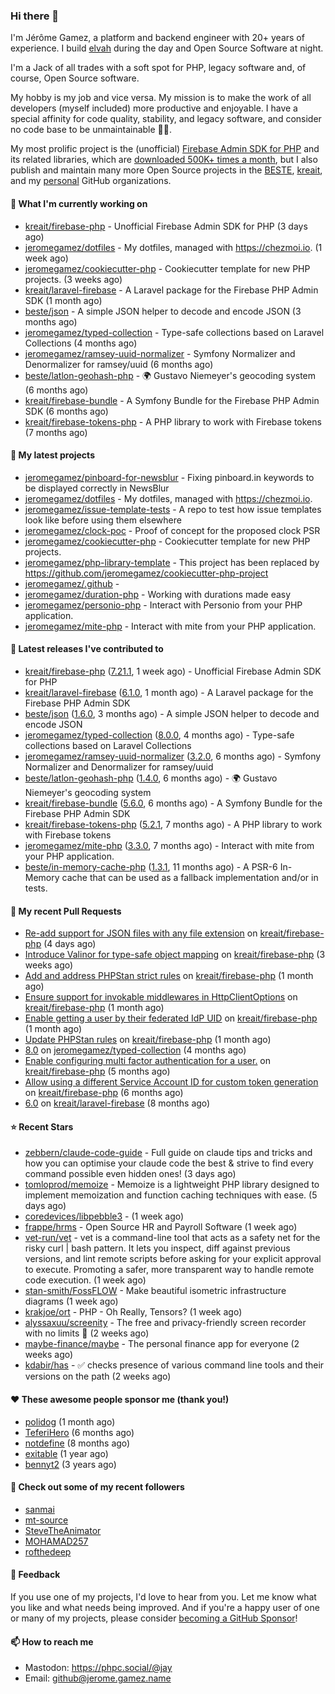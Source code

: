 ### Hi there 👋

I'm Jérôme Gamez, a platform and backend engineer with 20+ years of experience.
I build [elvah](https://www.elvah.de) during the day and Open Source Software
at night.

I'm a Jack of all trades with a soft spot for PHP, legacy software and,
of course, Open Source software.

My hobby is my job and vice versa. My mission is to make the work of all
developers (myself included) more productive and enjoyable.
I have a special affinity for code quality, stability, and legacy software,
and consider no code base to be unmaintainable 💪🏻.

My most prolific project is the (unofficial)
[Firebase Admin SDK for PHP](https://github.com/kreait/firebase-php) and its
related libraries, which are
[downloaded 500K+ times a month](https://packagist.org/packages/kreait/firebase-php/stats), but I also publish and maintain many more Open Source
projects in the [BESTE](https://github.com/beste),
[kreait](https://github.com/kreait), and my
[personal](https://github.com/jeromegamez) GitHub organizations.

#### 👷 What I'm currently working on

- [kreait/firebase-php](https://github.com/kreait/firebase-php) - Unofficial Firebase Admin SDK for PHP (3 days ago)
- [jeromegamez/dotfiles](https://github.com/jeromegamez/dotfiles) - My dotfiles, managed with https://chezmoi.io. (1 week ago)
- [jeromegamez/cookiecutter-php](https://github.com/jeromegamez/cookiecutter-php) - Cookiecutter template for new PHP projects. (3 weeks ago)
- [kreait/laravel-firebase](https://github.com/kreait/laravel-firebase) - A Laravel package for the Firebase PHP Admin SDK (1 month ago)
- [beste/json](https://github.com/beste/json) - A simple JSON helper to decode and encode JSON (3 months ago)
- [jeromegamez/typed-collection](https://github.com/jeromegamez/typed-collection) - Type-safe collections based on Laravel Collections (4 months ago)
- [jeromegamez/ramsey-uuid-normalizer](https://github.com/jeromegamez/ramsey-uuid-normalizer) - Symfony Normalizer and Denormalizer for ramsey/uuid (6 months ago)
- [beste/latlon-geohash-php](https://github.com/beste/latlon-geohash-php) - 🌍 Gustavo Niemeyer&#39;s geocoding system (6 months ago)
- [kreait/firebase-bundle](https://github.com/kreait/firebase-bundle) - A Symfony Bundle for the Firebase PHP Admin SDK (6 months ago)
- [kreait/firebase-tokens-php](https://github.com/kreait/firebase-tokens-php) - A PHP library to work with Firebase tokens (7 months ago)

#### 🌱 My latest projects

- [jeromegamez/pinboard-for-newsblur](https://github.com/jeromegamez/pinboard-for-newsblur) - Fixing pinboard.in keywords to be displayed correctly in NewsBlur
- [jeromegamez/dotfiles](https://github.com/jeromegamez/dotfiles) - My dotfiles, managed with https://chezmoi.io.
- [jeromegamez/issue-template-tests](https://github.com/jeromegamez/issue-template-tests) - A repo to test how issue templates look like before using them elsewhere
- [jeromegamez/clock-poc](https://github.com/jeromegamez/clock-poc) - Proof of concept for the proposed clock PSR
- [jeromegamez/cookiecutter-php](https://github.com/jeromegamez/cookiecutter-php) - Cookiecutter template for new PHP projects.
- [jeromegamez/php-library-template](https://github.com/jeromegamez/php-library-template) - This project has been replaced by https://github.com/jeromegamez/cookiecutter-php-project
- [jeromegamez/.github](https://github.com/jeromegamez/.github) - 
- [jeromegamez/duration-php](https://github.com/jeromegamez/duration-php) - Working with durations made easy
- [jeromegamez/personio-php](https://github.com/jeromegamez/personio-php) - Interact with Personio from your PHP application.
- [jeromegamez/mite-php](https://github.com/jeromegamez/mite-php) - Interact with mite from your PHP application.

#### 🔭 Latest releases I've contributed to

- [kreait/firebase-php](https://github.com/kreait/firebase-php) ([7.21.1](https://github.com/kreait/firebase-php/releases/tag/7.21.1), 1 week ago) - Unofficial Firebase Admin SDK for PHP
- [kreait/laravel-firebase](https://github.com/kreait/laravel-firebase) ([6.1.0](https://github.com/kreait/laravel-firebase/releases/tag/6.1.0), 1 month ago) - A Laravel package for the Firebase PHP Admin SDK
- [beste/json](https://github.com/beste/json) ([1.6.0](https://github.com/beste/json/releases/tag/1.6.0), 3 months ago) - A simple JSON helper to decode and encode JSON
- [jeromegamez/typed-collection](https://github.com/jeromegamez/typed-collection) ([8.0.0](https://github.com/jeromegamez/typed-collection/releases/tag/8.0.0), 4 months ago) - Type-safe collections based on Laravel Collections
- [jeromegamez/ramsey-uuid-normalizer](https://github.com/jeromegamez/ramsey-uuid-normalizer) ([3.2.0](https://github.com/jeromegamez/ramsey-uuid-normalizer/releases/tag/3.2.0), 6 months ago) - Symfony Normalizer and Denormalizer for ramsey/uuid
- [beste/latlon-geohash-php](https://github.com/beste/latlon-geohash-php) ([1.4.0](https://github.com/beste/latlon-geohash-php/releases/tag/1.4.0), 6 months ago) - 🌍 Gustavo Niemeyer&#39;s geocoding system
- [kreait/firebase-bundle](https://github.com/kreait/firebase-bundle) ([5.6.0](https://github.com/kreait/firebase-bundle/releases/tag/5.6.0), 6 months ago) - A Symfony Bundle for the Firebase PHP Admin SDK
- [kreait/firebase-tokens-php](https://github.com/kreait/firebase-tokens-php) ([5.2.1](https://github.com/kreait/firebase-tokens-php/releases/tag/5.2.1), 7 months ago) - A PHP library to work with Firebase tokens
- [jeromegamez/mite-php](https://github.com/jeromegamez/mite-php) ([3.3.0](https://github.com/jeromegamez/mite-php/releases/tag/3.3.0), 7 months ago) - Interact with mite from your PHP application.
- [beste/in-memory-cache-php](https://github.com/beste/in-memory-cache-php) ([1.3.1](https://github.com/beste/in-memory-cache-php/releases/tag/1.3.1), 11 months ago) - A PSR-6 In-Memory cache that can be used as a fallback implementation and/or in tests.

#### 🔨 My recent Pull Requests

- [Re-add support for JSON files with any file extension](https://github.com/kreait/firebase-php/pull/1013) on [kreait/firebase-php](https://github.com/kreait/firebase-php) (4 days ago)
- [Introduce Valinor for type-safe object mapping](https://github.com/kreait/firebase-php/pull/1009) on [kreait/firebase-php](https://github.com/kreait/firebase-php) (3 weeks ago)
- [Add and address PHPStan strict rules](https://github.com/kreait/firebase-php/pull/1006) on [kreait/firebase-php](https://github.com/kreait/firebase-php) (1 month ago)
- [Ensure support for invokable middlewares in HttpClientOptions](https://github.com/kreait/firebase-php/pull/1004) on [kreait/firebase-php](https://github.com/kreait/firebase-php) (1 month ago)
- [Enable getting a user by their federated IdP UID](https://github.com/kreait/firebase-php/pull/1003) on [kreait/firebase-php](https://github.com/kreait/firebase-php) (1 month ago)
- [Update PHPStan rules](https://github.com/kreait/firebase-php/pull/1002) on [kreait/firebase-php](https://github.com/kreait/firebase-php) (1 month ago)
- [8.0](https://github.com/jeromegamez/typed-collection/pull/28) on [jeromegamez/typed-collection](https://github.com/jeromegamez/typed-collection) (4 months ago)
- [Enable configuring multi factor authentication for a user.](https://github.com/kreait/firebase-php/pull/993) on [kreait/firebase-php](https://github.com/kreait/firebase-php) (5 months ago)
- [Allow using a different Service Account ID for custom token generation](https://github.com/kreait/firebase-php/pull/973) on [kreait/firebase-php](https://github.com/kreait/firebase-php) (6 months ago)
- [6.0](https://github.com/kreait/laravel-firebase/pull/237) on [kreait/laravel-firebase](https://github.com/kreait/laravel-firebase) (8 months ago)

#### ⭐ Recent Stars

- [zebbern/claude-code-guide](https://github.com/zebbern/claude-code-guide) - Full guide on claude tips and tricks and how you can optimise your claude code the best &amp; strive to find every command possible even hidden ones! (3 days ago)
- [tomloprod/memoize](https://github.com/tomloprod/memoize) - Memoize is a lightweight PHP library designed to implement memoization and function caching techniques with ease. (5 days ago)
- [coredevices/libpebble3](https://github.com/coredevices/libpebble3) -  (1 week ago)
- [frappe/hrms](https://github.com/frappe/hrms) - Open Source HR and Payroll Software (1 week ago)
- [vet-run/vet](https://github.com/vet-run/vet) - vet is a command-line tool that acts as a safety net for the risky curl | bash pattern. It lets you inspect, diff against previous versions, and lint remote scripts before asking for your explicit approval to execute. Promoting a safer, more transparent way to handle remote code execution. (1 week ago)
- [stan-smith/FossFLOW](https://github.com/stan-smith/FossFLOW) - Make beautiful isometric infrastructure diagrams (1 week ago)
- [krakjoe/ort](https://github.com/krakjoe/ort) - PHP - Oh Really, Tensors? (1 week ago)
- [alyssaxuu/screenity](https://github.com/alyssaxuu/screenity) - The free and privacy-friendly screen recorder with no limits 🎥 (2 weeks ago)
- [maybe-finance/maybe](https://github.com/maybe-finance/maybe) - The personal finance app for everyone (2 weeks ago)
- [kdabir/has](https://github.com/kdabir/has) - ✅ checks presence of various command line tools and their versions on the path  (2 weeks ago)

#### ❤️ These awesome people sponsor me (thank you!)

- [polidog](https://github.com/polidog) (1 month ago)
- [TeferiHero](https://github.com/TeferiHero) (6 months ago)
- [notdefine](https://github.com/notdefine) (8 months ago)
- [exitable](https://github.com/exitable) (1 year ago)
- [bennyt2](https://github.com/bennyt2) (3 years ago)

#### 👯 Check out some of my recent followers

- [sanmai](https://github.com/sanmai)
- [mt-source](https://github.com/mt-source)
- [SteveTheAnimator](https://github.com/SteveTheAnimator)
- [MOHAMAD257](https://github.com/MOHAMAD257)
- [rofthedeep](https://github.com/rofthedeep)

#### 💬 Feedback

If you use one of my projects, I'd love to hear from you. Let me know what you
like and what needs being improved. And if you're a happy user of one or
many of my projects, please consider
[becoming a GitHub Sponsor](https://github.com/sponsors/jeromegamez)!

#### 📫 How to reach me

- Mastodon: https://phpc.social/@jay
- Email: github@jerome.gamez.name
